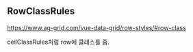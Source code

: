 ## RowClassRules

https://www.ag-grid.com/vue-data-grid/row-styles/#row-class

cellClassRules처럼 row에 클래스를 줌.



